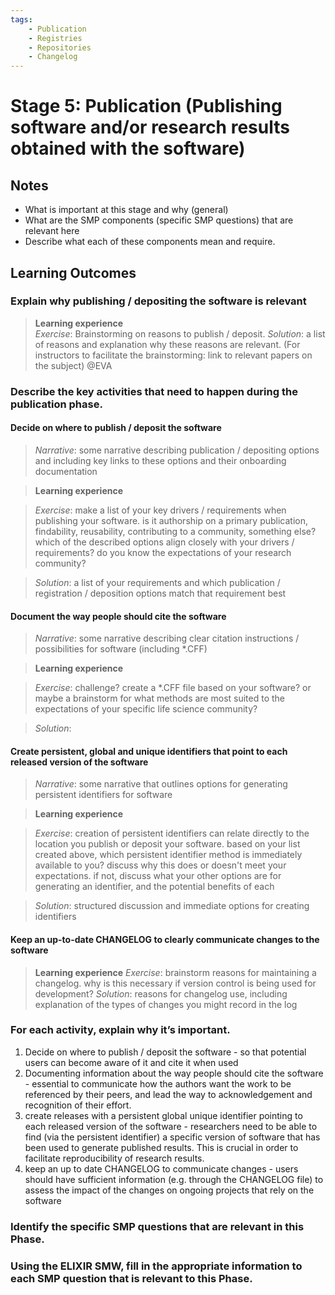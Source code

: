 ```yaml
---
tags:
    - Publication
    - Registries
    - Repositories
    - Changelog
---
```


# Stage 5: Publication (Publishing software and/or research results obtained with the software)

## Notes

- What is important at this stage and why (general)
- What are the SMP components (specific SMP questions) that are relevant here
- Describe what each of these components mean and require.


## Learning Outcomes

### Explain why publishing / depositing the software is relevant

> **Learning experience**    
> _Exercise_: Brainstorming on reasons to publish / deposit. 
> _Solution_: a list of reasons and explanation why these reasons are relevant. 
>  (For instructors to facilitate the brainstorming: link to relevant papers on the subject) @EVA

### Describe the key activities that need to happen during the publication phase.


#### Decide on where to publish / deposit the software

> _Narrative_: some narrative describing publication / depositing options and including key links to these options and their onboarding documentation 

> **Learning experience**

> _Exercise_: make a list of your key drivers / requirements when publishing your software. is it authorship on a primary publication, findability, reusability, contributing to a community, something else? which of the described options align closely with your drivers / requirements? do you know the expectations of your research community?

> _Solution_: a list of your requirements and which publication / registration / deposition options match that requirement best


#### Document the way people should cite the software

> _Narrative_: some narrative describing clear citation instructions / possibilities for software (including *.CFF) 

> **Learning experience**

> _Exercise_: challenge? create a *.CFF file based on your software? or maybe a brainstorm for what methods are most suited to the expectations of your specific life science community?

> _Solution_: 


#### Create persistent, global and unique identifiers that point to each released version of the software 

> _Narrative_: some narrative that outlines options for generating persistent identifiers for software 

> **Learning experience**

> _Exercise_: creation of persistent identifiers can relate directly to the location you publish or deposit your software. based on your list created above, which persistent identifier method is immediately available to you?
> discuss why this does or doesn't meet your expectations. if not, discuss what your other options are for generating an identifier, and the potential benefits of each 

> _Solution_: structured discussion and immediate options for creating identifiers


#### Keep an up-to-date CHANGELOG to clearly communicate changes to the software

> **Learning experience**
> _Exercise_: brainstorm reasons for maintaining a changelog. why is this necessary if version control is being used for development?
> _Solution_: reasons for changelog use, including explanation of the types of changes you might record in the log


### For each activity, explain why it’s important.

1. Decide on where to publish / deposit the software - so that potential users can become aware of it and cite it when used
2. Documenting information about the way people should cite the software - essential to communicate how the authors want the work to be referenced by their peers, and lead the way to acknowledgement and recognition of their effort. 
3. create releases with a persistent global unique identifier pointing to each released version of the software - researchers need to be able to find (via the persistent identifier) a specific version of software that has been used to generate published results. This is crucial in order to facilitate reproducibility of research results. 
4. keep an up to date CHANGELOG to communicate changes - users should have sufficient information (e.g. through the CHANGELOG file) to assess the impact of the changes on ongoing projects that rely on the software

### Identify the specific SMP questions that are relevant in this Phase.

### Using the ELIXIR SMW, fill in the appropriate information to each SMP question that is relevant to this Phase.
